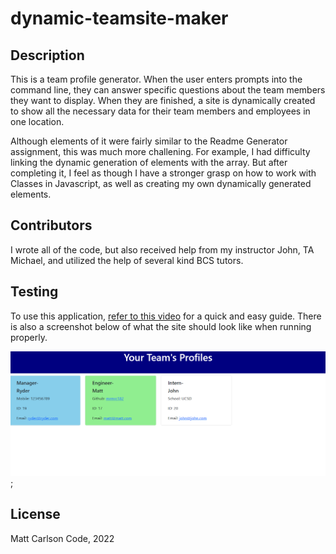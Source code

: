 # dynamic-teamsite-maker

## Description
This is a team profile generator.  When the user enters prompts into the command line, they can answer specific questions about the team members they want to display.  When they are finished, a site is dynamically created to show all the necessary data for their team members and employees in one location.

Although elements of it were fairly similar to the Readme Generator assignment, this was much more challening.  For example, I had difficulty linking the dynamic generation of elements with the array.  But after completing it, I feel as though I have a stronger grasp on how to work with Classes in Javascript, as well as creating my own dynamically generated elements.

## Contributors
I wrote all of the code, but also received help from my instructor John, TA Michael, and utilized the help of several kind BCS tutors.

## Testing
To use this application, [refer to this video](https://drive.google.com/file/d/1xhJRK7CIftdw31caKgVDZ_5wNGtYkiEA/view?usp=sharing) for a quick and easy guide.  There is also a screenshot below of what the site should look like when running properly.

![App Screenshot](profileSiteScreenshot.png);

## License
Matt Carlson Code, 2022